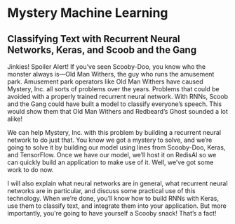 # Mystery Machine Learning

## Classifying Text with Recurrent Neural Networks, Keras, and Scoob and the Gang

Jinkies! Spoiler Alert! If you’ve seen Scooby-Doo, you know who the monster always is—Old Man Withers, the guy who runs the amusement park. Amusement park operators like Old Man Withers have caused Mystery, Inc. all sorts of problems over the years. Problems that could be avoided with a properly trained recurrent neural network. With RNNs, Scoob and the Gang could have built a model to classify everyone’s speech. This would show them that Old Man Withers and Redbeard’s Ghost sounded a lot alike!

We can help Mystery, Inc. with this problem by building a recurrent neural network to do just that. You know we got a mystery to solve, and we’re going to solve it by building our model using lines from Scooby-Doo, Keras, and TensorFlow. Once we have our model, we’ll host it on RedisAI so we can quickly build an application to make use of it. Well, we’ve got some work to do now. 

I will also explain what neural networks are in general, what recurrent neural networks are in particular, and discuss some practical use of this technology. When we’re done, you’ll know how to build RNNs with Keras, use them to classify text, and integrate them into your application. But more importantly, you're going to have yourself a Scooby snack! That’s a fact!

